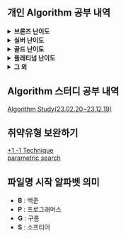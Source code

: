 ## 개인 Algorithm 공부 내역
<details>
<summary> <b>브론즈 난이도</b> </summary>

|                               문제명(링크)                                | 난이도 |          유형           |                           비고                           |
|:--------------------------------------------------------------------:|:---:|:---------------------:|:------------------------------------------------------:|
|         [최대공약수와 최소공배수](https://www.acmicpc.net/problem/2609)         | B1  |          수학           |      [대회 문제](https://www.acmicpc.net/category/74)      |
|              [평균](https://www.acmicpc.net/problem/1546)              | B1  |       수학, 사칙연산        |                                                        |
|        [Slice String](https://www.acmicpc.net/problem/30034)         | B1  |    구현, 자료 구조, 문자열     | [대회 문제](https://www.acmicpc.net/category/detail/3910)  |
|            [단어 공부](https://www.acmicpc.net/problem/1157)             | B1  |        구현, 문자열        |                                                        |
|         [달팽이는 올라가고 싶다](https://www.acmicpc.net/problem/2869)         | B1  |          수학           |  [대회 문제](https://www.acmicpc.net/category/detail/76)   |
|          [부녀회장이 될테야](https://www.acmicpc.net/problem/2775)           | B1  |      수학, 구현, DP       |                                                        |
|         [소수가 아닌 수 2](https://www.acmicpc.net/problem/29196)          | B1  |       수학, 애드 혹        | [대회 문제](https://www.acmicpc.net/category/detail/3769)  |
|        [3단 초콜릿 아이스크림](https://www.acmicpc.net/problem/28255)         | B1  |        구현, 문자열        | [대회 문제](https://www.acmicpc.net/category/detail/3610)  |
|             [컵홀더](https://www.acmicpc.net/problem/2810)              | B1  |     구현, 그리디, 문자열      |  [대회 문제](https://www.acmicpc.net/category/detail/71)   |
|            [팰린드롬수](https://www.acmicpc.net/problem/1259)             | B1  |        구현, 문자열        | [대회 문제](https://www.acmicpc.net/category/detail/1142)  |
|           [Hashing](https://www.acmicpc.net/problem/15829)           | B2  |      구현, 문자열, 해싱      |     [대회 문제](https://www.acmicpc.net/category/701)      |
|            [OX 퀴즈](https://www.acmicpc.net/problem/8958)             | B2  |        구현, 문자열        | [대회 문제](https://www.acmicpc.net/category/detail/1067)  |
|      [Union Maplestory](https://www.acmicpc.net/problem/28455)       | B2  |        구현, 정렬         | [대회 문제](https://www.acmicpc.net/category/detail/3675)  |
|            [TV 크기](https://www.acmicpc.net/problem/1297)             | B2  |     기하학, 피타고라스 정리     |                                                        |
|            [단어의 개수](https://www.acmicpc.net/problem/1152)            | B2  |        구현, 문자열        |                                                        |
|             [거스름돈](https://www.acmicpc.net/problem/5585)             | B2  |          그리디          |  [대회 문제](https://www.acmicpc.net/category/detail/553)  |
|          [럭키 스트레이트](https://www.acmicpc.net/problem/18406)           | B2  |        구현, 문자열        |                                                        |
|            [모스 부호](https://www.acmicpc.net/problem/29701)            | B2  |  구현, 자료 구조, 문자열, 해시   | [대회 문제](https://www.acmicpc.net/category/detail/3867)  |
|            [문자열 반복](https://www.acmicpc.net/problem/2675)            | B2  |        구현, 문자열        |   [대회 문제](https://www.acmicpc.net/category/detail/5)   |
|              [벌집](https://www.acmicpc.net/problem/2292)              | B2  |          수학           | [대회 문제](https://www.acmicpc.net/category/detail/1089)  |
|             [분해합](https://www.acmicpc.net/problem/2231)              | B2  |         완전 탐색         | [대회 문제](https://www.acmicpc.net/category/detail/1067)  |
|             [블랙잭](https://www.acmicpc.net/problem/2798)              | B2  |         완전 탐색         |  [대회 문제](https://www.acmicpc.net/category/detail/73)   |
|              [상수](https://www.acmicpc.net/problem/2908)              | B2  |        수학, 구현         |  [대회 문제](https://www.acmicpc.net/category/detail/85)   |
|            [소수 찾기](https://www.acmicpc.net/problem/1978)             | B2  |    수학, 정수론, 소수 판정     |                                                        |
|            [숫자의 갯수](https://www.acmicpc.net/problem/2577)            | B2  |     수학, 구현, 사칙연산      |      [대회 문제](https://www.acmicpc.net/category/70)      |
|            [시험 감독](https://www.acmicpc.net/problem/13458)            | B2  |       수학, 사칙연산        |                                                        |
|           [알파벳 찾기](https://www.acmicpc.net/problem/10809)            | B2  |        구현, 문자열        |                                                        |
|          [점심시간 레이스](https://www.acmicpc.net/problem/28236)           | B2  |       수학, 사칙연산        | [대회 문제](https://www.acmicpc.net/category/detail/3608)  |
|           [ACM 호텔](https://www.acmicpc.net/problem/10250)            | B3  |     수학, 구현, 사칙연산      | [대회 문제](https://www.acmicpc.net/category/detail/1283)  |
|         [Since 1973](https://www.acmicpc.net/problem/28135)          | B3  |     수학, 구현, 사칙연산      |     [대회 문제](https://www.acmicpc.net/category/848)      |
|             [최댓값](https://www.acmicpc.net/problem/2562)              | B3  |          구현           |      [대회 문제](https://www.acmicpc.net/category/68)      |
|           [Фигурки](https://www.acmicpc.net/problem/29029)           | B3  |        구현, 그리디        |     [대회 문제](https://www.acmicpc.net/category/892)      |
|            [네 번째 점](https://www.acmicpc.net/problem/3009)            | B3  |        구현, 기하학        |     [대회 문제](https://www.acmicpc.net/category/100)      |
|         [첨탑 밀어서 부수기](https://www.acmicpc.net/problem/28014)          | B3  |          그리디          |     [대회 문제](https://www.acmicpc.net/category/844)      |
|            [브실혜성](https://www.acmicpc.net/problem/29722)             | B3  |        수학, 구현         | [대회 문제](https://www.acmicpc.net/category/detail/3876)  |
|           [삼각형과 세 변](https://www.acmicpc.net/problem/5073)           | B3  |      수학, 구현, 기하학      |  [대회 문제](https://www.acmicpc.net/category/detail/445)  |
|          [세탁소 사장 동혁](https://www.acmicpc.net/problem/2720)           | B3  |     수학, 그리디, 사칙연산     |  [대회 문제](https://www.acmicpc.net/category/detail/10)   |
|          [직사각형에서 탈출](https://www.acmicpc.net/problem/1085)           | B3  |        수학, 기하학        |                                                        |
|            [직각삼각형](https://www.acmicpc.net/problem/4153)             | B3  |    수학, 기하학, 피타고라스     |  [대회 문제](https://www.acmicpc.net/category/detail/475)  |
|           [최소, 최대](https://www.acmicpc.net/problem/10818)            | B3  |        수학, 구현         |                                                        |
|           [최장 스트릭](https://www.acmicpc.net/problem/29752)            | B3  |          구현           |     [대회 문제](https://www.acmicpc.net/category/209)      |
|            [택시 기하학](https://www.acmicpc.net/problem/3053)            | B3  |        수학, 기하학        |  [대회 문제](https://www.acmicpc.net/category/detail/108)  |
|         [팰린드롬인지 확인하기](https://www.acmicpc.net/problem/10988)         | B3  |        구현, 문자열        |                                                        |
|           [DKSH 찾기](https://www.acmicpc.net/problem/29766)           | B4  |        구현, 문자열        | [대회 문제](https://www.acmicpc.net/category/detail/3869)  |
|          [Archivist](https://www.acmicpc.net/problem/28454)          | B4  |          구현           | [대회 문제](https://www.acmicpc.net/category/detail/2348)  |
|      [Goodbye, Code Jam](https://www.acmicpc.net/problem/29738)      | B4  |          구현           | [대회 문제](https://www.acmicpc.net/category/detail/3876)  |
|             [모비스](https://www.acmicpc.net/problem/28074)             | B4  |        구현, 문자열        |     [대회 문제](https://www.acmicpc.net/category/846)      |
|   [Рождественская лотерея](https://www.acmicpc.net/problem/29683)    | B4  |       수학, 사칙연산        |     [대회 문제](https://www.acmicpc.net/category/924)      |
|          [Oddities](https://www.acmicpc.net/problem/10480)           | B4  |     수학, 구현, 사칙연산      | [대회 문제](https://www.acmicpc.net/category/detail/1308)  |
|       [Previous Level](https://www.acmicpc.net/problem/28453)        | B4  |     구현, 많은 조건 분기      | [대회 문제](https://www.acmicpc.net/category/detail/3675)  |
|         [Rust Study](https://www.acmicpc.net/problem/30033)          | B4  |          구현           | [대회 문제](https://www.acmicpc.net/category/detail/3910)  |
|            [Файлы](https://www.acmicpc.net/problem/29546)            | B4  |        구현, 문자열        | [대회 문제](https://www.acmicpc.net/category/detail/3827)  |
| [Advance to Taoyuan Regional](https://www.acmicpc.net/problem/30319) | B4  |     수학, 구현, 사칙연산      | [대회 문제](https://www.acmicpc.net/category/detail/3989)  |
|          [공백 없는 A+B](https://www.acmicpc.net/problem/15873)          | B4  |  수학, 사칙연산, 많은 조건 분기   |                                                        |
|           [Поп-ит](https://www.acmicpc.net/problem/30585)            | B4  |        구현, 문자열        | [대회 문제](https://www.acmicpc.net/category/detail/4023)  |
|  [Amusement Park Adventure](https://www.acmicpc.net/problem/29986)   | B4  |          구현           | [대회 문제](https://www.acmicpc.net/category/detail/3902)  |
|       [Торговый центр](https://www.acmicpc.net/problem/28648)        | B4  |     수학, 구현, 사칙연산      |     [대회 문제](https://www.acmicpc.net/category/875)      |
|             [별 찍기](https://www.acmicpc.net/problem/2439)             | B4  |          구현           |                                                        |
|    [gahui and sousenkyo 3](https://www.acmicpc.net/problem/30793)    | B4  |     수학, 구현, 사칙연산      | [대회 문제](https://www.acmicpc.net/category/detail/4069)  |
|       [브실이와 친구가 되고 싶어](https://www.acmicpc.net/problem/29736)        | B4  |     수학, 구현, 사칙연산      | [대회 문제](https://www.acmicpc.net/category/detail/3876)  |
|    [gahui and sousenkyo 1](https://www.acmicpc.net/problem/30791)    | B4  |          구현           | [대회 문제](https://www.acmicpc.net/category/detail/4069)) |
|           [삼각형 외우기](https://www.acmicpc.net/problem/10101)           | B4  |        구현, 기하학        | [대회 문제](https://www.acmicpc.net/category/detail/1261)  |
|            [숫자의 합](https://www.acmicpc.net/problem/11720)            | B4  |      수학, 구현, 문자열      |                                                        |
|           [알파벳 갯수](https://www.acmicpc.net/problem/10808)            | B4  |        구현, 문자열        |                                                        |
|           [인공지능 시계](https://www.acmicpc.net/problem/2530)            | B4  |       수학, 사칙연산        |      [대회 문제](https://www.acmicpc.net/category/58)      |
|        [Triple Sevens](https://www.acmicpc.net/problem/31518)        | B4  |          구현           |     [대회 문제](https://www.acmicpc.net/category/1019)     |
|          [Cornhole](https://www.acmicpc.net/problem/27855)           | B4  |     수학, 구현, 사칙연산      | [대회 문제](https://www.acmicpc.net/category/detail/3555)  |
|          [치즈버거 만들기](https://www.acmicpc.net/problem/30017)           | B4  |     수학, 구현, 사칙연산      |     [대회 문제](https://www.acmicpc.net/category/943)      |
|    [Fold the Paper Nicely](https://www.acmicpc.net/problem/26340)    | B4  |     수학, 구현, 사칙연산      | [대회 문제](https://www.acmicpc.net/category/detail/3267)  |
|           [Periods](https://www.acmicpc.net/problem/26560)           | B4  |          문자열          |     [대회 문제](https://www.acmicpc.net/category/786)      |
|             [시계탑](https://www.acmicpc.net/problem/31561)             | B4  |       수학, 사칙연산        | [대회 문제](https://www.acmicpc.net/category/detail/4171)  |
|      [Äpplen och päron](https://www.acmicpc.net/problem/21354)       | B4  |     수학, 구현, 사칙연산      |     [대회 문제](https://www.acmicpc.net/category/523)      |
|   [Good Coin Denomination](https://www.acmicpc.net/problem/26350)    | B4  |          구현           | [대회 문제](https://www.acmicpc.net/category/detail/3268)  |
| [現れている数字 (Appearing Numbers)](https://www.acmicpc.net/problem/31609) | B4  |          구현           | [대회 문제](https://www.acmicpc.net/category/detail/4174)  |
|     [画数数え (Stroke Count)](https://www.acmicpc.net/problem/31612)     | B4  |     수학, 문자열, 사칙연산     | [대회 문제](https://www.acmicpc.net/category/detail/4174)  |
|   [揃った文字 (Matched Letters)](https://www.acmicpc.net/problem/31616)   | B4  |        구현, 문자열        | [대회 문제](https://www.acmicpc.net/category/detail/4174)  |
|   [三連続 (Three Consecutive)](https://www.acmicpc.net/problem/31636)   | B4  |        구현, 문자열        | [대회 문제](https://www.acmicpc.net/category/detail/4178)  |
|         [Sticky Keys](https://www.acmicpc.net/problem/31656)         | B4  |        구현, 문자열        | [대회 문제](https://www.acmicpc.net/category/detail/4183)  |
|     [和の判定 (Sum Checker)](https://www.acmicpc.net/problem/31607)      | B4  |       수학, 사칙연산        | [대회 문제](https://www.acmicpc.net/category/detail/4174)  |
|          [桁 (Digit)](https://www.acmicpc.net/problem/31615)          | B4  |       수학, 사칙연산        | [대회 문제](https://www.acmicpc.net/category/detail/4174)  |
|           [Комната](https://www.acmicpc.net/problem/27245)           | B4  |       수학, 사칙연산        | [대회 문제](https://www.acmicpc.net/category/detail/3454)  |
|        [Sun and Moon](https://www.acmicpc.net/problem/27590)         | B4  | 구현, 브루트포스 알고리즘, 시뮬레이션 | [대회 문제](https://www.acmicpc.net/category/detail/3516)  |
|         [Rain Diary](https://www.acmicpc.net/problem/27182)          | B4  |       수학, 사칙연산        | [대회 문제](https://www.acmicpc.net/category/detail/3445)  |
|       [Любитель нулей](https://www.acmicpc.net/problem/27257)        | B4  |   수학, 구현, 문자열, 사칙연산   | [대회 문제](https://www.acmicpc.net/category/detail/3457)  |
|        [Poziome serca](https://www.acmicpc.net/problem/26772)        | B4  |          구현           |     [대회 문제](https://www.acmicpc.net/category/719)      |
|         [Vowel Count](https://www.acmicpc.net/problem/26314)         | B4  |        구현, 문자열        | [대회 문제](https://www.acmicpc.net/category/detail/3265)  |
|           [특별한 가지](https://www.acmicpc.net/problem/31668)            | B4  |       수학, 사칙연산        | [대회 문제](https://www.acmicpc.net/category/detail/4188)  |
|      [SciComLove (2024)](https://www.acmicpc.net/problem/31746)      | B4  |        구현, 문자열        | [대회 문제](https://www.acmicpc.net/category/detail/4193)  |
|        [Deliv-e-droid](https://www.acmicpc.net/problem/28248)        | B4  |     수학, 구현, 사칙연산      | [대회 문제](https://www.acmicpc.net/category/detail/3615)  |
|      [Граничные клетки](https://www.acmicpc.net/problem/27213)       | B4  |       수학, 사칙연산        | [대회 문제](https://www.acmicpc.net/category/detail/3448)  |
|         [Greetings!](https://www.acmicpc.net/problem/17548)          | B4  |        구현, 문자열        | [대회 문제](https://www.acmicpc.net/category/detail/2066)  |
|        [가희와 클럽 오디션 1](https://www.acmicpc.net/problem/30794)         | B4  |   수학, 구현, 문자열, 사칙연산   | [대회 문제](https://www.acmicpc.net/category/detail/4069)  |
|          [Gömda ord](https://www.acmicpc.net/problem/24196)          | B4  |        구현, 문자열        |     [대회 문제](https://www.acmicpc.net/category/632)      |
|          [Shipping](https://www.acmicpc.net/problem/26530)           | B4  |     수학, 구현, 사칙연산      |     [대회 문제](https://www.acmicpc.net/category/784)      |
|         [Big Number](https://www.acmicpc.net/problem/26495)          | B4  |          구현           |     [대회 문제](https://www.acmicpc.net/category/785)      |
|      [Zagubiona litera](https://www.acmicpc.net/problem/26731)       | B4  |        구현, 문자열        |     [대회 문제](https://www.acmicpc.net/category/717)      |
|         [Absolutely](https://www.acmicpc.net/problem/26500)          | B4  |       수학, 사칙연산        |     [대회 문제](https://www.acmicpc.net/category/783)      |
|       [Triangle Height](https://www.acmicpc.net/problem/26592)       | B4  |       수학, 사칙연산        |     [대회 문제](https://www.acmicpc.net/category/787)      |
|          [RICE SACK](https://www.acmicpc.net/problem/9699)           | B4  |          구현           | [대회 문제](https://www.acmicpc.net/category/detail/1193)  |
|       [Buying in Bulk](https://www.acmicpc.net/problem/26332)        | B4  |       수학, 사칙연산        | [대회 문제](https://www.acmicpc.net/category/detail/3266)  |
|      [Сравнение комнат](https://www.acmicpc.net/problem/27267)       | B4  |       수학, 사칙연산        | [대회 문제](https://www.acmicpc.net/category/detail/3459)  |
|    [Corona Virus Testing](https://www.acmicpc.net/problem/25828)     | B4  |       수학, 사칙연산        | [대회 문제](https://www.acmicpc.net/category/detail/3205)  |
|            [Area](https://www.acmicpc.net/problem/28490)             | B4  |     수학, 구현, 사칙연산      | [대회 문제](https://www.acmicpc.net/category/detail/3640)  |
|       [Lots of Liquid](https://www.acmicpc.net/problem/25991)        | B4  |       수학, 사칙연산        | [대회 문제](https://www.acmicpc.net/category/detail/3221)  |
|           [A+B -7](https://www.acmicpc.net/problem/11021)            | B5  |     수학, 구현, 사칙연산      |                                                        |
|             [AxB](https://www.acmicpc.net/problem/10998)             | B5  |     수학, 구현, 사칙연산      |                                                        |
|           [두 수 비교하기](https://www.acmicpc.net/problem/1330)           | B5  |          구현           |                                                        |
|          [2023 밈 투표](https://www.acmicpc.net/problem/29731)          | B5  |        구현, 문자열        | [대회 문제](https://www.acmicpc.net/category/detail/3876)  |
|           [A+B -4](https://www.acmicpc.net/problem/10951)            | B5  |     수학, 구현, 사칙연산      |                                                        |
|             [A+B](https://www.acmicpc.net/problem/1000)              | B5  |     수학, 구현, 사칙연산      |                                                        |
|             [A-B](https://www.acmicpc.net/problem/1001)              | B5  |     수학, 구현, 사칙연산      |                                                        |
|             [A/B](https://www.acmicpc.net/problem/1008)              | B5  |     수학, 구현, 사칙연산      |                                                        |
|           [Lucky 7](https://www.acmicpc.net/problem/30224)           | B5  |        수학, 구현         | [대회 문제](https://www.acmicpc.net/category/detail/3975)  |
|            [Pups](https://www.acmicpc.net/problem/26575)             | B5  |       수학, 사칙연산        |     [대회 문제](https://www.acmicpc.net/category/787)      |
|      [Welcome to SMUPC!](https://www.acmicpc.net/problem/29699)      | B5  |   수학, 구현, 문자열, 사칙연산   | [대회 문제](https://www.acmicpc.net/category/detail/3867)  |
|             [검증 수](https://www.acmicpc.net/problem/2475)             | B5  |     수학, 구현, 사칙연산      |      [대회 문제](https://www.acmicpc.net/category/62)      |
|          [X보다 작은 수](https://www.acmicpc.net/problem/10871)           | B5  |          구현           |                                                        |
|             [삼각형](https://www.acmicpc.net/problem/29751)             | B5  |     수학, 기하학, 사칙연산     |     [대회 문제](https://www.acmicpc.net/category/209)      |
|             [세금](https://www.acmicpc.net/problem/20492)              | B5  |       수학, 사칙연산        | [대회 문제](https://www.acmicpc.net/category/detail/2376)  |
|           [세제곱의 합](https://www.acmicpc.net/problem/28701)            | B5  |     수학, 구현, 사칙연산      | [대회 문제](https://www.acmicpc.net/category/detail/3707)  |
|     [조별과제를 하려는데 조장이 사라졌다](https://www.acmicpc.net/problem/15727)     | B5  |       수학, 사칙연산        |     [대회 문제](https://www.acmicpc.net/category/789)      |
|         [코드마스터 2023](https://www.acmicpc.net/problem/28235)          | B5  |          구현           | [대회 문제](https://www.acmicpc.net/category/detail/3608)  |
|             [학점계산](https://www.acmicpc.net/problem/2754)             | B5  |        구현, 문자열        |                                                        |
|            [행렬 덧셈](https://www.acmicpc.net/problem/2738)             | B5  |        수학, 구현         |                                                        |
|         [果物 (Fruit)](https://www.acmicpc.net/problem/31606)          | B5  |       수학, 사칙연산        |  대회 문제](https://www.acmicpc.net/category/detail/4174)  |
|    [飴の袋詰め (Drops Packing)](https://www.acmicpc.net/problem/31610)    | B5  |       수학, 사칙연산        |  대회 문제](https://www.acmicpc.net/category/detail/4174)  |
|        [火曜日 (Tuesday)](https://www.acmicpc.net/problem/31611)        | B5  |     수학, 구현, 사칙연산      |  대회 문제](https://www.acmicpc.net/category/detail/4174)  |
|         [分 (Minutes)](https://www.acmicpc.net/problem/31614)         | B5  |       수학, 사칙연산        |  대회 문제](https://www.acmicpc.net/category/detail/4174)  |
|  [ハミング距離 (Hamming Distance)](https://www.acmicpc.net/problem/31608)  | B5  |        구현, 문자열        |  대회 문제](https://www.acmicpc.net/category/detail/4174)  |
|       [Adding Trouble](https://www.acmicpc.net/problem/31654)        | B5  |        구현, 문자열        |  대회 문제](https://www.acmicpc.net/category/detail/4183)  |

</details>

<details>
<summary> <b>실버 난이도</b> </summary>

|                                   문제명(링크)                                    | 난이도 |           유형           |                          비고                           |
|:----------------------------------------------------------------------------:|:---:|:----------------------:|:-----------------------------------------------------:|
|             [구간 합 구하기 5](https://www.acmicpc.net/problem/11660)              | S1  |        DP, 누적 합        |                                                       |
|                  [곱셈](https://www.acmicpc.net/problem/1629)                  | S1  |       수학, 분할 정복        |                                                       |
|               [1로 만들기2](https://www.acmicpc.net/problem/12852)               | S1  |       DP, Graph        |                                                       |
|                  [Z](https://www.acmicpc.net/problem/1074)                   | S1  |       분할 정복, 재귀        |                                                       |
|                 [INK](https://www.acmicpc.net/problem/30036)                 | S1  |       구현, 시뮬레이션        | [대회 문제](https://www.acmicpc.net/category/detail/3910) |
|               [단지번호붙이기](https://www.acmicpc.net/problem/2667)                | S1  |     그래프, DFS, BFS      |     [대회 문제](https://www.acmicpc.net/category/82)      |
|                [미로 탐색](https://www.acmicpc.net/problem/2178)                 | S1  |        그래프, BFS        |                                                       |
|              [블랙홀과 소행성](https://www.acmicpc.net/problem/29755)               | S1  |       정렬, 이분 탐색        |     [대회 문제](https://www.acmicpc.net/category/209)     |
| [세상에는 많은 유튜버가 있고, 그중에서 버츄얼 유튜버도 존재한다](https://www.acmicpc.net/problem/29754) | S1  |     구현, 자료 구조, 해시      |     [대회 문제](https://www.acmicpc.net/category/209)     |
|                 [숨바꼭질](https://www.acmicpc.net/problem/1697)                 | S1  |        그래프, BFS        |     [대회 문제](https://www.acmicpc.net/category/162)     |
|               [쉬운 계단 수](https://www.acmicpc.net/problem/10844)               | S1  |           DP           |                                                       |
|              [연산자 끼워넣기](https://www.acmicpc.net/problem/14888)               | S1  |      완전 탐색, 백트래킹       |                                                       |
|            [오늘은 OS 숙제 제출일](https://www.acmicpc.net/problem/2730)             | S1  |   구현, 문자열, 완전 탐색, 파싱   |  [대회 문제](https://www.acmicpc.net/category/detail/11)  |
|                [정수 삼각형](https://www.acmicpc.net/problem/1932)                | S1  |           DP           |     [대회 문제](https://www.acmicpc.net/category/570)     |
|              [카드 합체 놀이](https://www.acmicpc.net/problem/15903)               | S1  |   자료 구조, 그리디, 우선순위 큐   | [대회 문제](https://www.acmicpc.net/category/detail/1891) |
|                [포도주 시식](https://www.acmicpc.net/problem/2156)                | S1  |           DP           |                                                       |
|                [회의실 배정](https://www.acmicpc.net/problem/1931)                | S1  |        그리디, 정렬         |                                                       |
|                [나무 자르기](https://www.acmicpc.net/problem/2805)                | S2  |    이분 탐색, 매개 변수 탐색     |  [대회 문제](https://www.acmicpc.net/category/detail/72)  |
|               [DFS와 BFS](https://www.acmicpc.net/problem/1260)               | S2  |          그래프           |                                                       |
|                [랜선 자르기](https://www.acmicpc.net/problem/1654)                | S2  |     이분탐색, 매개변수 탐색      |                                                       |
|               [마인크래프트](https://www.acmicpc.net/problem/18111)                | S2  |       구현, 완전 탐색        |     [대회 문제](https://www.acmicpc.net/category/693)     |
|               [병사 배치하기](https://www.acmicpc.net/problem/18353)               | S2  |   DP,가장 긴 증가하는 부분 수열   |                                                       |
|               [부분 수열의 합](https://www.acmicpc.net/problem/1182)               | S2  |      완전 탐색, 백트래킹       |                                                       |
|               [색종이 만들기](https://www.acmicpc.net/problem/2630)                | S2  |       분할 정복, 재귀        |     [대회 문제](https://www.acmicpc.net/category/77)      |
|                [스택 수열](https://www.acmicpc.net/problem/1874)                 | S2  |       자료 구조, 스택        |                                                       |
|                 [에디터](https://www.acmicpc.net/problem/1406)                  | S2  |    자료 구조, 스택, 연결리스트    |                                                       |
|              [연결 요소의 개수](https://www.acmicpc.net/problem/11724)              | S2  |     그래프, DFS, BFS      |                                                       |
|                [유기농 배추](https://www.acmicpc.net/problem/1012)                | S2  |     그래프, DFS, BFS      |                                                       |
|                [좌표 압축](https://www.acmicpc.net/problem/18870)                | S2  |       정렬, 좌표 압축        |                                                       |
|               [초콜릿 보관함](https://www.acmicpc.net/problem/28256)               | S2  |    구현, 그래프, 문자열, 정렬    | [대회 문제](https://www.acmicpc.net/category/detail/3610) |
|                [최대 힙](https://www.acmicpc.net/problem/11279)                 | S2  |     자료 구조, 우선순위 큐      |                                                       |
|                 [최소 힙](https://www.acmicpc.net/problem/1927)                 | S2  |     자료 구조, 우선순위 큐      |                                                       |
|              [트리의 부모 찾기](https://www.acmicpc.net/problem/11725)              | S2  |   그래프, 트리, BFS, DFS    |                                                       |
|            [특정 거리의 도시 찾기](https://www.acmicpc.net/problem/18352)             | S2  | 그래프, BFS, 다익스트라, 최단 경로 |                                                       |
|                [1로 만들기](https://www.acmicpc.net/problem/1463)                | S3  |           DP           |                                                       |
|               [2xn 타일링](https://www.acmicpc.net/problem/11726)               | S3  |           DP           |                                                       |
|              [2xn 타일링2](https://www.acmicpc.net/problem/11727)               | S3  |           DP           |                                                       |
|              [1,2,3 더하기](https://www.acmicpc.net/problem/9095)               | S3  |          그리디           | [대회 문제](https://www.acmicpc.net/category/detail/884)  |
|              [N과 M (2)](https://www.acmicpc.net/problem/15650)               | S3  |          백트래킹          |                                                       |
|              [N과 M (5)](https://www.acmicpc.net/problem/15654)               | S3  |          백트래킹          |                                                       |
|                [프린터 큐](https://www.acmicpc.net/problem/1966)                 | S3  |   구현, 자료구조, 시뮬레이션, 큐   |  [대회 문제](https://www.acmicpc.net/category/detail/55)  |
|         [개발자 지망생 구름이의 취업 뽀개기](https://www.acmicpc.net/problem/29155)         | S3  |        그리디, 정렬         | [대회 문제](https://www.acmicpc.net/category/detail/3855) |
|                [계단 오르기](https://www.acmicpc.net/problem/2579)                | S3  |           DP           |     [대회 문제](https://www.acmicpc.net/category/70)      |
|                 [바이러스](https://www.acmicpc.net/problem/2606)                 | S3  |     그래프, DFS, BFS      |     [대회 문제](https://www.acmicpc.net/category/74)      |
|                [소수 구하기](https://www.acmicpc.net/problem/1929)                | S3  |     수학, 정수론, 소수 판정     |                                                       |
|                [수리공 항승](https://www.acmicpc.net/problem/1449)                | S3  |        그리디, 정렬         |                                                       |
|                 [안테나](https://www.acmicpc.net/problem/18310)                 | S3  |      수학, 그리디, 정렬       |                                                       |
|                [어린 왕자](https://www.acmicpc.net/problem/1004)                 | S3  |        수학, 기하학         |                                                       |
|             [재밌는 나머지 연산](https://www.acmicpc.net/problem/28138)              | S3  |     수학, 정수론, 소수 판정     |    [대회 문제](https://www.acmicpc.net/problem/28138)     |
|                  [조합](https://www.acmicpc.net/problem/2407)                  | S3  |    수학, 조합론, 큰 수 연산     |                                                       |
|                  [터렛](https://www.acmicpc.net/problem/1002)                  | S3  |   수학, 기하학, 많은 조건 분기    |                                                       |
|                 [통계학](https://www.acmicpc.net/problem/2108)                  | S3  |       수학, 구현, 정렬       |                                                       |
|                 [퇴사](https://www.acmicpc.net/problem/14501)                  | S3  |       DP, 완전 탐색        |                                                       |
|               [팰린드롬 만들기](https://www.acmicpc.net/problem/1213)               | S3  |      구현, 그리디, 문자열      |                                                       |
|               [피보나치 함수](https://www.acmicpc.net/problem/1003)                | S3  |           DP           |                                                       |
|                  [괄호](https://www.acmicpc.net/problem/9012)                  | S4  |     자료 구조, 문자열, 스택     | [대회 문제](https://www.acmicpc.net/category/detail/1081) |
|              [solved.ac](https://www.acmicpc.net/problem/18110)              | S4  |       수학, 구현, 정렬       |     [대회 문제](https://www.acmicpc.net/category/693)     |
|                 [30](https://www.acmicpc.net/problem/10610)                  | S4  |    수학, 그리디, 정렬, 문자열    | [대회 문제](https://www.acmicpc.net/category/detail/1322) |
|                 [ATM](https://www.acmicpc.net/problem/11399)                 | S4  |        그리디, 정렬         |                                                       |
|                 [국영수](https://www.acmicpc.net/problem/10825)                 | S4  |           정렬           |                                                       |
|               [균형 잡힌 세상](https://www.acmicpc.net/problem/4949)               | S4  |     자료 구조, 문자열, 스택     |                                                       |
|                 [기타줄](https://www.acmicpc.net/problem/1049)                  | S4  |        수학, 그리디         |                                                       |
|           [나는야 포켓몬 마스터 이다솜](https://www.acmicpc.net/problem/1620)            | S4  |       자료 구조, 해시        |                                                       |
|                  [덱](https://www.acmicpc.net/problem/10866)                  | S4  |      구현, 자료 구조, 덱      |                                                       |
|                [동전 0](https://www.acmicpc.net/problem/11047)                 | S4  |          그리디           |                                                       |
|                 [듣보잡](https://www.acmicpc.net/problem/1764)                  | S4  |   자료 구조, 문자열, 정렬, 해시   |                                                       |
|               [문자열 집합](https://www.acmicpc.net/problem/14425)                | S4  |     자료 구조, 해시, 트리      |                                                       |
|                [설탕 배달](https://www.acmicpc.net/problem/2839)                 | S4  |      수학, DP, 그리디       |  [대회 문제](https://www.acmicpc.net/category/detail/81)  |
|                 [수 찾기](https://www.acmicpc.net/problem/1920)                 | S4  |    자료 구조, 정렬, 이분 탐색    |                                                       |
|                 [스택](https://www.acmicpc.net/problem/10828)                  | S4  |     구현, 자료 구조, 스택      |                                                       |
|               [요세푸스 문제](https://www.acmicpc.net/problem/1158)                | S4  |      구현, 자료 구조, 큐      |                                                       |
|              [우당탕탕 영화예매](https://www.acmicpc.net/problem/29700)              | S4  |  구현, 문자열, 완전 탐색, 누적 합  | [대회 문제](https://www.acmicpc.net/category/detail/3867) |
|               [점수를 최대로](https://www.acmicpc.net/problem/29767)               | S4  |      그리디, 정렬, 누적합      | [대회 문제](https://www.acmicpc.net/category/detail/3869) |
|                 [제로](https://www.acmicpc.net/problem/10773)                  | S4  |     구현, 자료 구조, 스택      | [대회 문제](https://www.acmicpc.net/category/detail/1345) |
|                [최소 성적](https://www.acmicpc.net/problem/29753)                | S4  |  수학, 구현, 사칙연산, 큰 수 연산  |     [대회 문제](https://www.acmicpc.net/category/209)     |
|              [체스판 다시 칠하기](https://www.acmicpc.net/problem/1018)              | S4  |         완전 탐색          |                                                       |
|                 [카드 2](https://www.acmicpc.net/problem/2164)                 | S4  |        자료 구조, 큐        |                                                       |
|                  [큐](https://www.acmicpc.net/problem/10845)                  | S4  |        자료 구조, 큐        |                                                       |
|              [2차원 배열의 합](https://www.acmicpc.net/problem/2167)               | S5  |        구현, 누적합         |                                                       |
|                [BABBA](https://www.acmicpc.net/problem/9625)                 | S5  |           DP           |                                                       |
|                [D-Day](https://www.acmicpc.net/problem/1308)                 | S5  |           구현           |                                                       |
|                [거스름돈](https://www.acmicpc.net/problem/14916)                 | S5  |       수학,그리디, DP       |     [대회 문제](https://www.acmicpc.net/category/788)     |
|           [Array Rotation](https://www.acmicpc.net/problem/28456)            | S5  |       구현, 시뮬레이션        | [대회 문제](https://www.acmicpc.net/category/detail/3675) |
|               [그룹 단어 체커](https://www.acmicpc.net/problem/1316)               | S5  |        구현, 문자열         |                                                       |
|               [나이순 정렬](https://www.acmicpc.net/problem/10814)                | S5  |           정렬           |                                                       |
|                [날짜 계산](https://www.acmicpc.net/problem/1476)                 | S5  |     수학, 완전 탐색, 정수론     |                                                       |
|               [너의 평점은](https://www.acmicpc.net/problem/25206)                | S5  |      수학, 구현, 문자열       | [대회 문제](https://www.acmicpc.net/category/detail/3124) |
|                [다리 놓기](https://www.acmicpc.net/problem/1010)                 | S5  |      수학, DP, 조합론       |                                                       |
|                [단어 나누기](https://www.acmicpc.net/problem/1251)                | S5  |   구현, 문자열, 완전 탐색, 정렬   |                                                       |
|                [단어 정렬](https://www.acmicpc.net/problem/1181)                 | S5  |        문자열, 정렬         |                                                       |
|                  [덩치](https://www.acmicpc.net/problem/7568)                  | S5  |       구현, 완전 탐색        |     [대회 문제](https://www.acmicpc.net/category/214)     |
|                 [뒤집기](https://www.acmicpc.net/problem/1439)                  | S5  |        그리디, 문자열        |                                                       |
|                 [막대기](https://www.acmicpc.net/problem/1094)                  | S5  |       수학, 비트마스킹        |                                                       |
|                [문서 검색](https://www.acmicpc.net/problem/1543)                 | S5  |       문자열, 완전 탐색       |                                                       |
|                [분수 찾기](https://www.acmicpc.net/problem/1193)                 | S5  |         수학, 구현         |                                                       |
|                 [색종이](https://www.acmicpc.net/problem/2563)                  | S5  |           구현           |     [대회 문제](https://www.acmicpc.net/category/68)      |
|             [정보 선생님의 야망](https://www.acmicpc.net/problem/28238)              | S5  |       구현, 완전 탐색        | [대회 문제](https://www.acmicpc.net/category/detail/3608) |
|                [셀프 넘버](https://www.acmicpc.net/problem/4673)                 | S5  |     수학, 구현, 완전 탐색      | [대회 문제](https://www.acmicpc.net/category/detail/154)  |
|                [소트인사이드](https://www.acmicpc.net/problem/1427)                | S5  |        문자열, 정렬         |                                                       |
|               [수 정렬하기 2](https://www.acmicpc.net/problem/2751)               | S5  |           정렬           |                                                       |
|                [수들의 합](https://www.acmicpc.net/problem/1789)                 | S5  |        수학, 그리디         |                                                       |
|                [숫자 카드](https://www.acmicpc.net/problem/10815)                | S5  |  자료 구조, 정렬, 이분 탐색, 해시  |                                                       |
|                [영화감독 숌](https://www.acmicpc.net/problem/1436)                | S5  |         완전 탐색          |                                                       |
|                 [올림픽](https://www.acmicpc.net/problem/8979)                  | S5  |         구현, 정렬         |     [대회 문제](https://www.acmicpc.net/category/254)     |
|             [재귀함수가 뭔가요?](https://www.acmicpc.net/problem/17478)              | S5  |         구현, 재귀         | [대회 문제](https://www.acmicpc.net/category/detail/2060) |
|               [좌표 정렬하기](https://www.acmicpc.net/problem/11650)               | S5  |           정렬           |                                                       |
|             [중복 빼고 정렬하기](https://www.acmicpc.net/problem/10867)              | S5  |           정렬           |                                                       |
|                 [집합](https://www.acmicpc.net/problem/11723)                  | S5  |       구현, 비트마스킹        |                                                       |
|         [직사각형 네개의 합집합의 면적 구하기](https://www.acmicpc.net/problem/2669)         | S5  |           구현           |     [대회 문제](https://www.acmicpc.net/category/82)      |
|                 [칠무해](https://www.acmicpc.net/problem/14729)                 | S5  |           정렬           | [대회 문제](https://www.acmicpc.net/category/detail/1757) |
|                 [카드 1](https://www.acmicpc.net/problem/2161)                 | S5  |      구현, 자료 구조, 큐      |                                                       |
|              [크로아티아 알파벳](https://www.acmicpc.net/problem/2941)               | S5  |        구현, 문자열         |     [대회 문제](https://www.acmicpc.net/problem/2941)     |
|              [팩토리얼 0의 개수](https://www.acmicpc.net/problem/1676)              | S5  |           수학           |                                                       |
|                [행렬 곱셈](https://www.acmicpc.net/problem/2740)                 | S5  |     수학, 구현, 선형대수학      |                                                       |

</details>

<details>
<summary> <b>골드 난이도</b> </summary>

|                               문제명(링크)                                | 난이도 |               유형               |                          비고                           |
|:--------------------------------------------------------------------:|:---:|:------------------------------:|:-----------------------------------------------------:|
|         [GCD(n, k)=1](https://www.acmicpc.net/problem/11689)         | G1  |               수학               |                                                       |
|            [K번째 수](https://www.acmicpc.net/problem/1300)             | G1  |        이분 탐색, 매개 변수 탐색         |                                                       |
|           [멀티탭 스케줄링](https://www.acmicpc.net/problem/1700)           | G1  |              그리디               | [대회 문제](https://www.acmicpc.net/category/detail/1086) |
|          [부분 수열의 합 2](https://www.acmicpc.net/problem/1208)          | G1  |             이분 탐색              |                                                       |
|             [서로소](https://www.acmicpc.net/problem/4355)              | G1  |            수학, 정수론             | [대회 문제](https://www.acmicpc.net/category/detail/506)  |
|           [수 정렬하기3](https://www.acmicpc.net/problem/10989)           | G1  |               정렬               |                                                       |
|             [이사](https://www.acmicpc.net/problem/17371)              | G1  |            그리디, 기하학            | [대회 문제](https://www.acmicpc.net/category/detail/2053) |
|      [가장 긴 증가하는 부분 수열 2](https://www.acmicpc.net/problem/12015)      | G2  |     이분 탐색, 가장 긴 증가하는 부분 수열     |                                                       |
|      [가장 긴 증가하는 부분 수열 3](https://www.acmicpc.net/problem/12738)      | G2  |     이분 탐색, 가장 긴 증가하는 부분 수열     |                                                       |
|           [미확인 도착지](https://www.acmicpc.net/problem/9370)            | G2  |       그래프, 다익스트라, 최단 경로        | [대회 문제](https://www.acmicpc.net/category/detail/1160) |
|        [벽 부수고 이동하기 4](https://www.acmicpc.net/problem/16946)         | G2  |         그래프, DFS, BFS          |                                                       |
|           [선분 교차 2](https://www.acmicpc.net/problem/17387)           | G2  |    기하학, 많은 조건 분기, 선분 교차 판정     |                                                       |
|          [합이 0인 네 정수](https://www.acmicpc.net/problem/7453)          | G2  |        정렬, 이분 탐색, 투 포인터        | [대회 문제](https://www.acmicpc.net/category/detail/896)  |
|        [PIZZA ALVOLOC](https://www.acmicpc.net/problem/12781)        | G3  |         가하학, 선분 교차 판정          | [대회 문제](https://www.acmicpc.net/category/detail/1492) |
|        [마법사 상어와 토네이도](https://www.acmicpc.net/problem/20057)         | G3  |           구현, 시뮬레이션            |                         삼성 기출                         |
|        [마법사 상어와 파이어스톰](https://www.acmicpc.net/problem/20058)        | G3  |      구현, 시뮬레이션, DFS, BFS       |                         삼성 기출                         |
|          [벽 부수고 이동하기](https://www.acmicpc.net/problem/2206)          | G3  |            그래프, BFS            |                                                       |
|           [선분 교차 1](https://www.acmicpc.net/problem/17386)           | G3  |         기하학, 선분 교차 판정          |                                                       |
|             [세 용액](https://www.acmicpc.net/problem/2473)             | G3  |        정렬, 이분 탐색, 투 포인터        |     [대회 문제](https://www.acmicpc.net/category/61)      |
|           [소문난 칠공주](https://www.acmicpc.net/problem/1941)            | G3  | 수학, 그래프, 완전 탐색, BFS, 백트래킹, 조합론 |     [대회 문제](https://www.acmicpc.net/category/747)     |
|           [소수의 연속합](https://www.acmicpc.net/problem/1644)            | G3  |     수학, 정수론, 투 포인터, 소수 판정      | [대회 문제](https://www.acmicpc.net/category/detail/198)  |
|            [아기 상어](https://www.acmicpc.net/problem/16236)            | G3  |      구현, 그래프, 시뮬레이션, BFS       |                                                       |
|       [하늘에서 별똥별이 빗발친다](https://www.acmicpc.net/problem/14658)        | G3  |             완전 탐색              | [대회 문제](https://www.acmicpc.net/category/detail/1749) |
|            [LCS 2](https://www.acmicpc.net/problem/9252)             | G4  |               DP               |                                                       |
|           [N-Queen](https://www.acmicpc.net/problem/9663)            | G4  |          완전 탐색, 백트래킹           |                                                       |
|     [Road Reconstruction](https://www.acmicpc.net/problem/20046)     | G4  |       그레프, 다익스트라, 최단 경로        | [대회 문제](https://www.acmicpc.net/category/detail/2330) |
|      [가장 긴 증가하는 부분 수열 4](https://www.acmicpc.net/problem/14002)      | G4  |               DP               |                                                       |
|            [게리맨더링](https://www.acmicpc.net/problem/17471)            | G4  | 수학, 그래프, 완전 탐색, BFS, DFS, 조합론  |                                                       |
|            [고층 건물](https://www.acmicpc.net/problem/1027)             | G4  |         수학, 완전 탐색, 기하학         |                                                       |
|            [공유기 설치](https://www.acmicpc.net/problem/2110)            | G4  |        이분 탐색, 매개 변수 탐색         |     [대회 문제](https://www.acmicpc.net/category/747)     |
|          [다항 함수의 적분](https://www.acmicpc.net/problem/17214)          | G4  |    수학, 문자열, 많은 조건 분기, 미적분학     |     [대회 문제](https://www.acmicpc.net/category/791)     |
|        [마법사 상어와 파이어볼](https://www.acmicpc.net/problem/20056)         | G4  |           구현, 시뮬레이션            |                         삼성 기출                         |
|             [부분합](https://www.acmicpc.net/problem/1806)              | G4  |          누적 합, 투 포인터           |  [대회 문제](https://www.acmicpc.net/category/detail/28)  |
|              [불!](https://www.acmicpc.net/problem/4179)              | G4  |            그래프, BFS            | [대회 문제](https://www.acmicpc.net/category/detail/480)  |
|           [숨바꼭질 2](https://www.acmicpc.net/problem/12851)            | G4  |            그래프, BFS            |                                                       |
|           [숨바꼭질 4](https://www.acmicpc.net/problem/13913)            | G4  |            그래프, BFS            |                                                       |
|             [스도쿠](https://www.acmicpc.net/problem/2580)              | G4  |              백트래킹              |     [대회 문제](https://www.acmicpc.net/category/70)      |
|             [연구소](https://www.acmicpc.net/problem/14502)             | G4  |      구현, 그래프, 완전 탐색, BFS       |                                                       |
|          [이중 우선순위 큐](https://www.acmicpc.net/problem/7662)           | G4  |       자료 구조, 트리. 우선 순위 큐       | [대회 문제](https://www.acmicpc.net/category/detail/1124) |
|            [주간 미팅](https://www.acmicpc.net/problem/12834)            | G4  |       그래프, 다익스트라, 최단 경로        | [대회 문제](https://www.acmicpc.net/category/detail/1124) |
|           [주사위 굴리기](https://www.acmicpc.net/problem/14499)           | G4  |           구현, 시뮬레이션            |                                                       |
|          [최소 스패닝 트리](https://www.acmicpc.net/problem/1197)           | G4  |         그래프, 최소 스패닝 트리         |                                                       |
|              [치즈](https://www.acmicpc.net/problem/2636)              | G4  |      구현, 그래프, 시뮬레이션, BFS       |     [대회 문제](https://www.acmicpc.net/category/78)      |
|           [카드 정렬하기](https://www.acmicpc.net/problem/1715)            | G4  |       자료 구조, 그리디, 우선순위 큐       |                                                       |
|           [파일 합치기3](https://www.acmicpc.net/problem/13975)           | G4  |       자료 구조, 그리디, 우선순위 큐       |                                                       |
|            [플로이드](https://www.acmicpc.net/problem/11404)             | G4  |      그래프, 최단 경로, 플로이드-워셜       |                                                       |
|           [휴게소 세우기](https://www.acmicpc.net/problem/1477)            | G4  |        이분 탐색, 매개 변수 탐색         |                                                       |
|            [A와 B](https://www.acmicpc.net/problem/12904)             | G5  |          구현, 그리디, 문자열          |                                                       |
|             [CCW](https://www.acmicpc.net/problem/11758)             | G5  |              기하학               |                                                       |
| [Fly me to the Alpha Centauri](https://www.acmicpc.net/problem/1011) | G5  |               수학               |                                                       |
|             [LCS](https://www.acmicpc.net/problem/9251)              | G5  |             DP,문자열             |                                                       |
|      [MooTube (Silver)](https://www.acmicpc.net/problem/15591)       | G5  |              그래프               |     [대회 문제](https://www.acmicpc.net/category/415)     |
|           [강의실 배정](https://www.acmicpc.net/problem/11000)            | G5  |     자료 구조, 그리디, 정렬, 우선순위 큐     |                                                       |
|           [경쟁적 전염](https://www.acmicpc.net/problem/18405)            | G5  |       구현, 그래프, BFS, DFS        |                                                       |
|           [다각형의 면적](https://www.acmicpc.net/problem/2166)            | G5  |          기하학, 다각형의 넓이          |                                                       |
|             [동전 2](https://www.acmicpc.net/problem/2294)             | G5  |               DP               |                                                       |
|             [두 용액](https://www.acmicpc.net/problem/2470)             | G5  |        정렬, 이분 탐색, 투 포인터        |     [대회 문제](https://www.acmicpc.net/category/61)      |
|           [로봇 시뮬레이션](https://www.acmicpc.net/problem/2174)           | G5  |           구현, 시뮬레이션            | [대회 문제](https://www.acmicpc.net/category/detail/216)  |
|              [배](https://www.acmicpc.net/problem/1092)               | G5  |            그리디, 정렬             |                                                       |
|        [비요뜨의 징검다리 건너기](https://www.acmicpc.net/problem/18291)        | G5  |         수학, 조합론, 분할 정복         |                                                       |
|  [빨강~ 빨강~ 파랑! 파랑! 달콤한 솜사탕!](https://www.acmicpc.net/problem/28140)   | G5  |             이분 탐색              | [대회 문제](https://www.acmicpc.net/category/detail/3593) |
|          [시간이 겹칠까?](https://www.acmicpc.net/problem/28018)           | G5  |              누적 합              |     [대회 문제](https://www.acmicpc.net/category/844)     |
|            [적록색약](https://www.acmicpc.net/problem/10026)             | G5  |         그래프, BFS, DFS          |     [대회 문제](https://www.acmicpc.net/category/296)     |
|             [전깃줄](https://www.acmicpc.net/problem/2565)              | G5  |               DP               |     [대회 문제](https://www.acmicpc.net/category/68)      |
|             [집으로](https://www.acmicpc.net/problem/1069)              | G5  |      기하학, 애드 혹, 많은 조건 분기       |                                                       |
|             [토마토](https://www.acmicpc.net/problem/7576)              | G5  |            그래프, BFS            |     [대회 문제](https://www.acmicpc.net/category/214)     |
|           [평범한 배낭](https://www.acmicpc.net/problem/12865)            | G5  |           DP, 배낭 문제            |                                                       |
|         [회문은 회문아니야!!](https://www.acmicpc.net/problem/15927)         | G5  |            문자열, 애드혹            | [대회 문제](https://www.acmicpc.net/category/detail/1892) |

</details>

<details>
<summary> <b>플래티넘 난이도</b> </summary>

|                          문제명(링크)                           | 난이도 |             유형              |                          비고                           |
|:----------------------------------------------------------:|:---:|:---------------------------:|:-----------------------------------------------------:|
|       [고속도로](https://www.acmicpc.net/problem/10254)        | P2  |    기하학, 볼록 껍질, 회전하는 캘리퍼스    | [대회 문제](https://www.acmicpc.net/category/detail/1283) |
|        [맹독방벽](https://www.acmicpc.net/problem/7420)        | P4  |         기하학, 볼록 껍질          | [대회 문제](https://www.acmicpc.net/category/detail/892)  |
| [가장 긴 증가하는 부분 수열 5](https://www.acmicpc.net/problem/14003) | P5  |    이분탐색, 가장 긴 증가하는 부분 수열    |                                                       |
| [가장 긴 팰린드롬 부분 문자열](https://www.acmicpc.net/problem/14444)  | P5  |          문자열, 매내처           |                                                       |
|      [거의 최단 경로](https://www.acmicpc.net/problem/5719)      | P5  |      그래프, 다익스트라, 최단 경로      | [대회 문제](https://www.acmicpc.net/category/detail/568)  |
|       [선분 그룹](https://www.acmicpc.net/problem/2162)        | P5  | 자료 구조, 기하학, 분리 집합, 선분 교차 판정 |                                                       |
|       [전깃줄 -2](https://www.acmicpc.net/problem/2162)       | P5  |       가장 긴 증가하는 부분 수열       |     [대회 문제](https://www.acmicpc.net/category/68)      |
</details>

<details>
<summary> <b>그 외</b> </summary>

|                                                            문제명(링크)                                                            | 난이도 |    유형     |              비고              |
|:-----------------------------------------------------------------------------------------------------------------------------:|:---:|:---------:|:----------------------------:|
|                                                           1이 될 때까지                                                            |  -  |    그리디    |                              |
|                          [h-index](https://school.programmers.co.kr/learn/courses/30/lessons/42747)                           |  -  |    정렬     |                              |
|                                                            DFS_BFS                                                            |  -  |    그래프    |                              |
|                           [가장 큰 수](https://school.programmers.co.kr/learn/courses/30/lessons/42746)                           |  -  |    정렬     |                              |
|                                                          곱하기 혹은 더하기                                                           |  -  |    정렬     |                              |
|                           [괄호 변환](https://school.programmers.co.kr/learn/courses/30/lessons/60058)                            |  -  |    정렬     | 2020 KAKAO BLIND RECRUITMENT |
|                                                              금광                                                               |  -  |    DP     |                              |
|                            [기능개발](https://school.programmers.co.kr/learn/courses/30/lessons/42586)                            |  -  |   스택, 큐   |                              |
|                                                          두 배열의 원소 교체                                                          |  -  |    정렬     |                              |
|                                                           떡볶이 떡 만들기                                                           |  -  |   이진 탐색   |                              |
|                                                          만들 수 없는 금액                                                           |  -  |    그리디    |                              |
|                                                            모험가 길드                                                             |  -  |    그리디    |                              |
|                                                             못생긴 수                                                             |  -  |    DP     |                              |
|                         [무지의 먹방 라이브](https://school.programmers.co.kr/learn/courses/30/lessons/42891)                         |  -  |    그리디    | 2019 KAKAO BLIND RECRUITMENT |
|                                                            문자열 뒤집기                                                            |  -  |    그리디    |                              |
|                                                            문자열 압축                                                             |  -  |    구현     |                              |
|                                                            문자열 재정렬                                                            |  -  |    구현     |                              |
|                                                             미로 탈출                                                             |  -  | DFS, BFS  |                              |
|                                                            볼링공 고르기                                                            |  -  |    그리디    |                              |
|                                                             부품 찾기                                                             |  -  |   이진 탐색   |                              |
|                                                      성적이 낮은 순서로 학생 출력하기                                                       |  -  |    정렬     |                              |
|                                                              소수                                                               |  -  |   소수 판정   |                              |
|                            [실패율](https://school.programmers.co.kr/learn/courses/30/lessons/42889)                             |  -  |   자료 구조   | 2019 KAKAO BLIND RECRUITMENT |
|                            [실패율](https://school.programmers.co.kr/learn/courses/30/lessons/92334)                             |  -  |    해시     | 2022 KAKAO BLIND RECRUITMENT |
|                                                             여행 계획                                                             |  -  |    그래프    |                              |
|                                                           음료수 얼려 먹기                                                           |  -  |    그래프    |                              |
|                                                             이진 탐색                                                             |  -  |   이진 탐색   |                              |
|                          [자물쇠와 열쇠](https://school.programmers.co.kr/learn/courses/30/lessons/60059)                           |  -  |   완전 탐색   | 2020 KAKAO BLIND RECRUITMENT |
|                                                             정렬 구현                                                             |  -  |    정렬     |                              |
|                                                     정렬된 배열에서 특정 수의 개수 구하기                                                     |  -  |   이진 탐색   |                              |
|                            [체육복](https://school.programmers.co.kr/learn/courses/30/lessons/42862)                             |  -  |    그리디    |                              |
|                                                           +1 -1 유형                                                            |  -  | +1 -1 유형  |                              |
|                                                           투 포인터 유형                                                            |  -  |   투 포인터   |                              |
|                                                            큰 수의 법칙                                                            |  -  |    그리디    |                              |
|                          [키패드 누르기](https://school.programmers.co.kr/learn/courses/30/lessons/67256)                           |  -  |    구현     |         2020 카카오 인턴십         |
|         [팩맨](https://www.codetree.ai/training-field/frequent-problems/problems/pacman/description?page=1&pageSize=20)         |  -  |    구현     |      삼성 2022년 상반기 오후 2번      |
|                                                             편집거리                                                              |  -  |    DP     |                              |
| [포탑 부수기](https://www.codetree.ai/training-field/frequent-problems/problems/destroy-the-turret/submissions?page=1&pageSize=20) |  -  |    구현     |      삼성 2023년 상반기 오후 1번      |
|                            [프린터](https://school.programmers.co.kr/learn/courses/30/lessons/42587)                             |  -  |   스택, 큐   |                              |
|                                                           행렬 회전시키기                                                            |  -  |    구현     |                              |
|                           [행렬의 덧셈](https://school.programmers.co.kr/learn/courses/30/lessons/12950)                           |  -  |    구현     |                              |
|                                                             회성 탐사                                                             |  -  |   최단 경로   |                              |
|                [루돌프의 반란](https://www.codetree.ai/training-field/frequent-problems/problems/rudolph-rebellion)                 |  -  | 구현, 시뮬레이션 |        삼성 기출문제(2023년)        |
</details>

## Algorithm 스터디 공부 내역
[Algorithm Study(23.02.20~23.12.19)](https://github.com/Algorithm-Study/Algorithm)

## 취약유형 보완하기
[+1 -1 Technique](https://www.codetree.ai/landing/level-test/5297/result/4?started=true&innerIdx=0)  
[parametric search](https://www.codetree.ai/landing/level-test/6652/result/4?started=true&innerIdx=0)

## 파일명 시작 알파벳 의미
- **B** : 백준
- **P** : 프로그래머스
- **G** : 구름
- **S** : 소프티어
